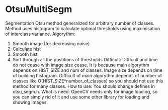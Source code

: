 # OtsuMultiSegm
Segmentation Otsu method generalized for arbitrary number of classes.
Method uses histogram to calculate optimal thresholds using maximisation of interclass variance.
Algorythm:
  1) Smooth image (for decreasing noise)
  2) Calculate hist
  3) Smooth hist
  4) Sort through all the postitions of thresholds
Difficult:
  Difficult and time do not cease with image size cease. It is because main algorythm depends on HIST_SIZE and num of classes. Image size depends on time of building histogram.
Difficult of main algorythm depends of number of classes like O(HIST_SIZE^number_of_classes) so you should not use this method for many classes.
How to use:
You should change defines in otsu_segm.h.
What is need:
OpenCV needs only for image loading, so you can simply rid of it and use some other library for loading and showing images.
